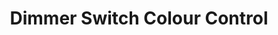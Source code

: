 ---
date_added: 2021-01-13
model: 421782
vendor: Calex
title: Dimmer Switch Colour Control
category: remote
supports: action
action: on, off, color_temperature_move, brightness_step_up, brightness_step_down, brightness_move_up, brightness_move_down, brightness_stop, enhanced_move_to_hue_and_saturation
zigbeemodel: ['Smart Wall Switch ']
compatible: [z2m]
mlink: https://www.calexshop.nl/calex-zigbee-afstandsbediening-2-4ghz.html
link: https://www.amazon.de/dp/B07H5HC2GH
link2: 
link3: 
EAN:
  - 8712879139119
---